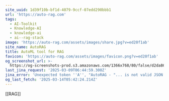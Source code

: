 ```yaml
---
site_uuid: 1d39f10b-bf1d-4079-9ccf-07edd290bbb1
url: 'https://auto-rag.com'
tags:
  - AI-Toolkit
  - Knowledge-AI
  - knowledge-ai
  - ai--rag-stack
image: 'https://auto-rag.com/assets/images/share.jpg?v=ed20f1ab'
site_name: AutoRAG
title: AutoML tool for RAG
favicon: 'https://auto-rag.com/assets/images/favicon.png?v=ed20f1ab'
og_screenshot_url: >-
  https://og-screenshots-prod.s3.amazonaws.com/1366x768/80/false/d2da8633d09a9e301907b9a378d17816df77e5065f2dd7cb632c2d286c5ea706.jpeg
last_jina_request: '2025-03-09T06:44:59.300Z'
jina_error: 'Unexpected token ''A'', "AutoRAG - "... is not valid JSON'
og_last_fetch: '2025-03-14T05:42:24.214Z'
---
```

[[RAG]]

